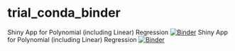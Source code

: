 # trial_conda_binder
Shiny App for Polynomial (including Linear) Regression
[![Binder](https://mybinder.org/badge_logo.svg)](https://mybinder.org/v2/gh/Motilal-Uttarkabat/trial_conda_binder.git/shiny)
Shiny App for Polynomial (including Linear) Regression
[![Binder](https://mybinder.org/badge_logo.svg)](https://mybinder.org/v2/gh/Motilal-Uttarkabat/trial_conda_binder.git/shiny/r/master?urlpath=shiny/app/)


